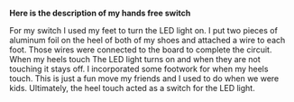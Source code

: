 **Here is the description of my hands free switch**

For my switch I used my feet to turn the LED light on. I put two pieces of aluminum foil on the heel of both of my shoes and attached a wire to each foot. Those wires were connected to the board to complete the circuit. When my heels touch The LED light turns on and when they are not touching it stays off. I incorporated some footwork for when my heels touch. This is just a fun move my friends and I used to do when we were kids. Ultimately, the heel touch acted as a switch for the LED light. 
